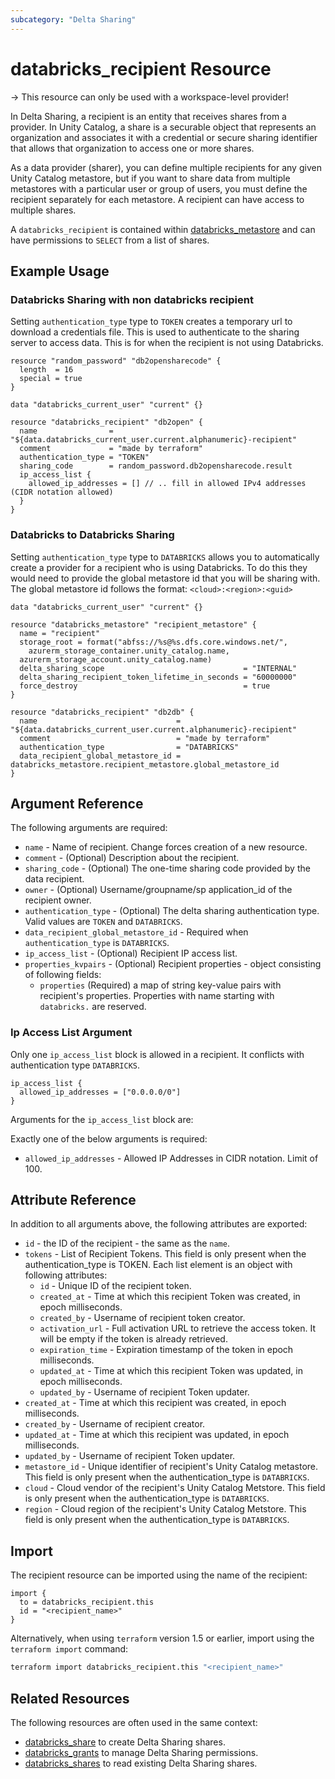 ```yaml
---
subcategory: "Delta Sharing"
---
```

# databricks_recipient Resource

-> This resource can only be used with a workspace-level provider!

In Delta Sharing, a recipient is an entity that receives shares from a provider. In Unity Catalog, a share is a securable object that represents an organization and associates it with a credential or secure sharing identifier that allows that organization to access one or more shares.

As a data provider (sharer), you can define multiple recipients for any given Unity Catalog metastore, but if you want to share data from multiple metastores with a particular user or group of users, you must define the recipient separately for each metastore. A recipient can have access to multiple shares.

A `databricks_recipient` is contained within [databricks_metastore](metastore.md) and can have permissions to `SELECT` from a list of shares.

## Example Usage

### Databricks Sharing with non databricks recipient

Setting `authentication_type` type to `TOKEN` creates a temporary url to download a credentials file. This is used to
authenticate to the sharing server to access data. This is for when the recipient is not using Databricks.

```hcl
resource "random_password" "db2opensharecode" {
  length  = 16
  special = true
}

data "databricks_current_user" "current" {}

resource "databricks_recipient" "db2open" {
  name                = "${data.databricks_current_user.current.alphanumeric}-recipient"
  comment             = "made by terraform"
  authentication_type = "TOKEN"
  sharing_code        = random_password.db2opensharecode.result
  ip_access_list {
    allowed_ip_addresses = [] // .. fill in allowed IPv4 addresses (CIDR notation allowed)
  }
}
```

### Databricks to Databricks Sharing

Setting `authentication_type` type to `DATABRICKS` allows you to automatically create a provider for a recipient who
is using Databricks. To do this they would need to provide the global metastore id that you will be sharing with. The
global metastore id follows the format: `<cloud>:<region>:<guid>`

```hcl
data "databricks_current_user" "current" {}

resource "databricks_metastore" "recipient_metastore" {
  name = "recipient"
  storage_root = format("abfss://%s@%s.dfs.core.windows.net/",
    azurerm_storage_container.unity_catalog.name,
  azurerm_storage_account.unity_catalog.name)
  delta_sharing_scope                               = "INTERNAL"
  delta_sharing_recipient_token_lifetime_in_seconds = "60000000"
  force_destroy                                     = true
}

resource "databricks_recipient" "db2db" {
  name                               = "${data.databricks_current_user.current.alphanumeric}-recipient"
  comment                            = "made by terraform"
  authentication_type                = "DATABRICKS"
  data_recipient_global_metastore_id = databricks_metastore.recipient_metastore.global_metastore_id
}
```

## Argument Reference

The following arguments are required:

* `name` - Name of recipient. Change forces creation of a new resource.
* `comment` - (Optional) Description about the recipient.
* `sharing_code` - (Optional) The one-time sharing code provided by the data recipient.
* `owner` - (Optional) Username/groupname/sp application_id of the recipient owner.
* `authentication_type` - (Optional) The delta sharing authentication type. Valid values are `TOKEN` and `DATABRICKS`.
* `data_recipient_global_metastore_id` - Required when `authentication_type` is `DATABRICKS`.
* `ip_access_list` - (Optional) Recipient IP access list.
* `properties_kvpairs` - (Optional) Recipient properties - object consisting of following fields:
  * `properties` (Required) a map of string key-value pairs with recipient's properties.  Properties with name starting with `databricks.` are reserved.

### Ip Access List Argument

Only one `ip_access_list` block is allowed in a recipient. It conflicts with authentication type `DATABRICKS`.

```hcl
ip_access_list {
  allowed_ip_addresses = ["0.0.0.0/0"]
}
```

Arguments for the `ip_access_list` block are:

Exactly one of the below arguments is required:

* `allowed_ip_addresses` - Allowed IP Addresses in CIDR notation. Limit of 100.

## Attribute Reference

In addition to all arguments above, the following attributes are exported:

* `id` - the ID of the recipient - the same as the `name`.
* `tokens` - List of Recipient Tokens. This field is only present when the authentication_type is TOKEN. Each list element is an object with following attributes:
  * `id` - Unique ID of the recipient token.
  * `created_at` - Time at which this recipient Token was created, in epoch milliseconds.
  * `created_by` - Username of recipient token creator.
  * `activation_url` - Full activation URL to retrieve the access token. It will be empty if the token is already retrieved.
  * `expiration_time` - Expiration timestamp of the token in epoch milliseconds.
  * `updated_at` - Time at which this recipient Token was updated, in epoch milliseconds.
  * `updated_by` - Username of recipient Token updater.
* `created_at` - Time at which this recipient was created, in epoch milliseconds.
* `created_by` - Username of recipient creator.
* `updated_at` - Time at which this recipient was updated, in epoch milliseconds.
* `updated_by` - Username of recipient Token updater.
* `metastore_id` - Unique identifier of recipient's Unity Catalog metastore. This field is only present when the authentication_type is `DATABRICKS`.
* `cloud` - Cloud vendor of the recipient's Unity Catalog Metstore. This field is only present when the authentication_type is `DATABRICKS`.
* `region` - Cloud region of the recipient's Unity Catalog Metstore. This field is only present when the authentication_type is `DATABRICKS`.

## Import

The recipient resource can be imported using the name of the recipient:

```hcl
import {
  to = databricks_recipient.this
  id = "<recipient_name>"
}
```

Alternatively, when using `terraform` version 1.5 or earlier, import using the `terraform import` command:

```bash
terraform import databricks_recipient.this "<recipient_name>"
```

## Related Resources

The following resources are often used in the same context:

* [databricks_share](share.md) to create Delta Sharing shares.
* [databricks_grants](grants.md) to manage Delta Sharing permissions.
* [databricks_shares](../data-sources/shares.md) to read existing Delta Sharing shares.
